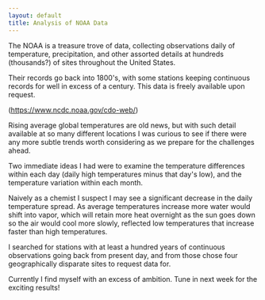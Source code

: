 ```yaml
---
layout: default
title: Analysis of NOAA Data
---
```


The NOAA is a treasure trove of data, collecting observations daily of temperature, precipitation, and other assorted details at hundreds (thousands?) of sites throughout the United States.

Their records go back into 1800's, with some stations keeping continuous records for well in excess of a century.  This data is freely available upon request.

(https://www.ncdc.noaa.gov/cdo-web/)

Rising average global temperatures are old news, but with such detail available at so many different locations I was curious to see if there were any more subtle trends worth considering as we prepare for the challenges ahead.  

Two immediate ideas I had were to examine the temperature differences within each day (daily high temperatures minus that day's low), and the temperature variation within each month.

Naively as a chemist I suspect I may see a significant decrease in the daily temperature spread.  As average temperatures increase more water would shift into vapor, which will retain more heat overnight as the sun goes down so the air would       cool more slowly, reflected low temperatures that increase faster than high temperatures.

I searched for stations with at least a hundred years of continuous observations going back from present day, and from those chose four geographically disparate sites to request data for.

Currently I find myself with an excess of ambition.  Tune in next week for the exciting results!
